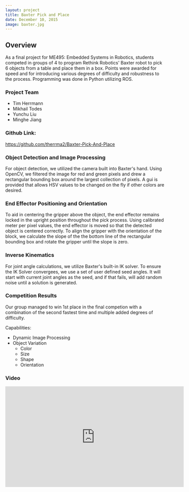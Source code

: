 ```yaml
---
layout: project
title: Baxter Pick and Place
date: December 10, 2015
image: baxter.jpg
---
```


## Overview
As a final project for ME495: Embedded Systems in Robotics, students competed in groups of 4 to program Rethink Robotics' Baxter robot to pick 6 objects from a table and place them in a box.  Points were awarded for speed and for introducing various degrees of difficulty and robustness to the process.  Programming was done in Python utilizing ROS.

### Project Team
*  Tim Herrmann  
*  Mikhail Todes  
*  Yunchu Liu  
*  Minghe Jiang  

### Github Link:
<https://github.com/therrma2/Baxter-Pick-And-Place>


### Object Detection and Image Processing
For object detection, we utilized the camera built into Baxter's hand.  Using OpenCV, we filtered the image for red and green pixels and drew a rectangular bounding box around the largest collection of pixels.  A gui is provided that allows HSV values to be changed on the fly if other colors are desired.


### End Effector Positioning and Orientation
To aid in centering the gripper above the object, the end effector remains locked in the upright position throughout the pick process.  Using calibrated meter per pixel values, the end effector is moved so that the detected object is centered correctly.  To align the gripper with the orientation of the block, we calculate the slope of the the bottom line of the rectangular bounding box and rotate the gripper until the slope is zero.


### Inverse Kinematics
For joint angle calculations, we utilize Baxter's built-in IK solver.  To ensure the IK Solver convergees, we use a set of user defined seed angles.  It will start with current joint angles as the seed, and if that fails, will add random noise until a solution is generated.


### Competition Results
Our group managed to win 1st place in the final competion with a combination of the second fastest time and multiple added degrees of difficulty.

Capabilities:

   - Dynamic Image Processing
   - Object Variation
      * Color
      * Size
      * Shape
      * Orientation
      
### Video
<iframe width="560" height="315" src="https://www.youtube.com/embed/Uo60e5Leo50" frameborder="0" allowfullscreen></iframe>


